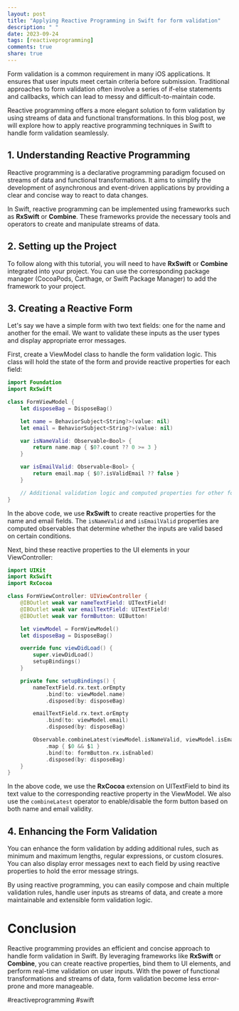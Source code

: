 ```yaml
---
layout: post
title: "Applying Reactive Programming in Swift for form validation"
description: " "
date: 2023-09-24
tags: [reactiveprogramming]
comments: true
share: true
---
```


Form validation is a common requirement in many iOS applications. It ensures that user inputs meet certain criteria before submission. Traditional approaches to form validation often involve a series of if-else statements and callbacks, which can lead to messy and difficult-to-maintain code.

Reactive programming offers a more elegant solution to form validation by using streams of data and functional transformations. In this blog post, we will explore how to apply reactive programming techniques in Swift to handle form validation seamlessly.

## 1. Understanding Reactive Programming

Reactive programming is a declarative programming paradigm focused on streams of data and functional transformations. It aims to simplify the development of asynchronous and event-driven applications by providing a clear and concise way to react to data changes.

In Swift, reactive programming can be implemented using frameworks such as **RxSwift** or **Combine**. These frameworks provide the necessary tools and operators to create and manipulate streams of data.

## 2. Setting up the Project

To follow along with this tutorial, you will need to have **RxSwift** or **Combine** integrated into your project. You can use the corresponding package manager (CocoaPods, Carthage, or Swift Package Manager) to add the framework to your project.

## 3. Creating a Reactive Form

Let's say we have a simple form with two text fields: one for the name and another for the email. We want to validate these inputs as the user types and display appropriate error messages.

First, create a ViewModel class to handle the form validation logic. This class will hold the state of the form and provide reactive properties for each field:

```swift
import Foundation
import RxSwift

class FormViewModel {
    let disposeBag = DisposeBag()

    let name = BehaviorSubject<String?>(value: nil)
    let email = BehaviorSubject<String?>(value: nil)

    var isNameValid: Observable<Bool> {
        return name.map { $0?.count ?? 0 >= 3 }
    }

    var isEmailValid: Observable<Bool> {
        return email.map { $0?.isValidEmail ?? false }
    }

    // Additional validation logic and computed properties for other form fields
}
```

In the above code, we use **RxSwift** to create reactive properties for the name and email fields. The `isNameValid` and `isEmailValid` properties are computed observables that determine whether the inputs are valid based on certain conditions.

Next, bind these reactive properties to the UI elements in your ViewController:

```swift
import UIKit
import RxSwift
import RxCocoa

class FormViewController: UIViewController {
    @IBOutlet weak var nameTextField: UITextField!
    @IBOutlet weak var emailTextField: UITextField!
    @IBOutlet weak var formButton: UIButton!

    let viewModel = FormViewModel()
    let disposeBag = DisposeBag()

    override func viewDidLoad() {
        super.viewDidLoad()
        setupBindings()
    }

    private func setupBindings() {
        nameTextField.rx.text.orEmpty
            .bind(to: viewModel.name)
            .disposed(by: disposeBag)

        emailTextField.rx.text.orEmpty
            .bind(to: viewModel.email)
            .disposed(by: disposeBag)

        Observable.combineLatest(viewModel.isNameValid, viewModel.isEmailValid)
            .map { $0 && $1 }
            .bind(to: formButton.rx.isEnabled)
            .disposed(by: disposeBag)
    }
}
```

In the above code, we use the **RxCocoa** extension on UITextField to bind its text value to the corresponding reactive property in the ViewModel. We also use the `combineLatest` operator to enable/disable the form button based on both name and email validity.

## 4. Enhancing the Form Validation

You can enhance the form validation by adding additional rules, such as minimum and maximum lengths, regular expressions, or custom closures. You can also display error messages next to each field by using reactive properties to hold the error message strings.

By using reactive programming, you can easily compose and chain multiple validation rules, handle user inputs as streams of data, and create a more maintainable and extensible form validation logic.

# Conclusion

Reactive programming provides an efficient and concise approach to handle form validation in Swift. By leveraging frameworks like **RxSwift** or **Combine**, you can create reactive properties, bind them to UI elements, and perform real-time validation on user inputs. With the power of functional transformations and streams of data, form validation become less error-prone and more manageable.

#reactiveprogramming #swift